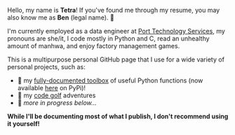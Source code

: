 Hello, my name is **Tetra**! If you've found me through my resume, you may also know me as **Ben** (legal name). 🍓

I'm currently employed as a data engineer at [Port Technology Services](https://www.porttechnologyservices.com/), my pronouns are she/it, I code mostly in Python and C, read an unhealthy amount of manhwa, and enjoy factory management games.

This is a multipurpose personal GitHub page that I use for a wide variety of personal projects, such as:
* 🧰 my [fully-documented toolbox](https://github.com/tetraketra/tetras-toolbox) of useful Python functions (now available [here]((https://pypi.org/project/tetras-toolbox)) on PyPi)!
* 🎨 my [code golf](https://github.com/tetraketra/code-golf) adventures
* 🤔 *more in progress below...*

**While I'll be documenting most of what I publish, I don't recommend using it yourself!**

<!---
tetraketra/tetraketra is a ✨ special ✨ repository because its `README.md` (this file) appears on your GitHub profile.
You can click the Preview link to take a look at your changes.
--->
